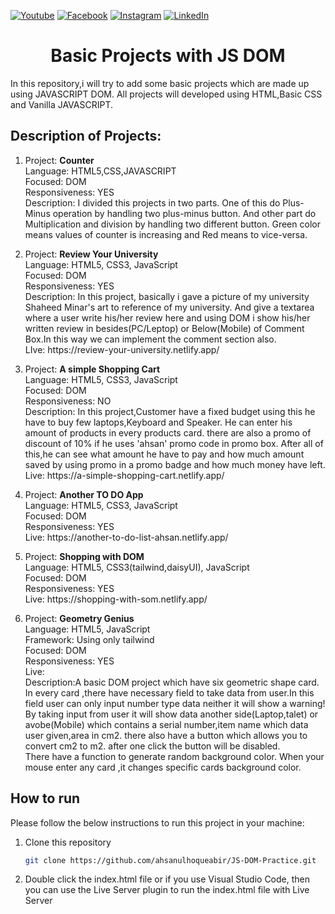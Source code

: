 [![Youtube][youtube-shield]][youtube-url]
[![Facebook][facebook-shield]][facebook-url]
[![Instagram][instagram-shield]][instagram-url]
[![LinkedIn][linkedin-shield]][linkedin-url]


 <h1 align="center">Basic Projects with JS DOM</h1>

In this repository,i will try to add some basic projects which are made up using JAVASCRIPT DOM. All projects will developed using HTML,Basic CSS and Vanilla JAVASCRIPT.

<h2> Description of Projects: </h2>

<ol>
<li> <p>
Project: <b> Counter</b> <br>
Language: HTML5,CSS,JAVASCRIPT<br>
Focused: DOM<br>
Responsiveness: YES<br>
Description: I divided this projects in two parts. One of this do Plus-Minus operation by handling two plus-minus button. And other part do Multiplication and division by handling two different button. Green color means values of counter is increasing and Red means to vice-versa. </p></li>

<li> <p>
Project: <b> Review Your University </b><br>
Language: HTML5, CSS3, JavaScript<br>
Focused: DOM <br>
Responsiveness: YES <br>
Description: In this project, basically i gave a picture of my university Shaheed Minar's art to reference of my university. And give a textarea where a user write his/her review here and using DOM i show his/her written review in besides(PC/Leptop) or Below(Mobile) of Comment Box.In this way we can implement the comment section also.<br>
LIve: https://review-your-university.netlify.app/ </p></li>

<li> <p>
Project: <b> A simple Shopping Cart </b><br>
Language: HTML5, CSS3, JavaScript<br>
Focused: DOM <br>
Responsiveness: NO <br>
Description: In this project,Customer have a fixed budget using this he have to buy few laptops,Keyboard and Speaker. He can enter his amount of products in every products card. there are also a promo of discount of 10% if he uses 'ahsan' promo code in promo box. After all of this,he can see what amount he have to pay and how much amount saved by using promo in a promo badge and how much money have left.<br>
Live: https://a-simple-shopping-cart.netlify.app/ </p></li>
<li><p>
Project: <b> Another TO DO App </b><br>
Language: HTML5, CSS3, JavaScript<br>
Focused: DOM <br>
Responsiveness: YES <br>
Live: https://another-to-do-list-ahsan.netlify.app/ </p></li>
<li><p>
Project: <b> Shopping with DOM </b><br>
Language: HTML5, CSS3(tailwind,daisyUI), JavaScript<br>
Focused: DOM <br>
Responsiveness: YES <br>
Live: https://shopping-with-som.netlify.app/
</p></li>
<li><p>
Project: <b> Geometry Genius </b><br>
Language: HTML5, JavaScript<br>
Framework: Using only tailwind<br>
Focused: DOM <br>
Responsiveness: YES <br>
Live: <br>
Description:A basic DOM project which have six geometric shape card. In every card ,there have necessary field to take data from user.In this field user can only input number type data neither it will show a warning!<br>
By taking input from user it will show data another side(Laptop,talet) or avobe(Mobile) which contains a serial number,item name which data user given,area in cm2. there also have a button which allows you to convert cm2 to m2. after one click the button will be disabled.<br>
There have a function to generate random background color. When your mouse enter any card ,it changes specific cards background color. 

</p></li>

</ol>


## How to run

Please follow the below instructions to run this project in your machine:

1. Clone this repository
   ```sh
   git clone https://github.com/ahsanulhoqueabir/JS-DOM-Practice.git
   ```
2. Double click the index.html file or if you use Visual Studio Code, then you can use the Live Server plugin to run the index.html file with Live Server



<!-- MARKDOWN LINKS & IMAGES -->

[youtube-shield]: https://img.shields.io/badge/-Youtube-black.svg?style=flat-square&logo=youtube&color=555&logoColor=white
[youtube-url]: https://youtube.com/AhsanulAbir
[facebook-shield]: https://img.shields.io/badge/-Facebook-black.svg?style=flat-square&logo=facebook&color=555&logoColor=white
[facebook-url]: https://facebook.com/mdahsanulhoqueabir
[instagram-shield]: https://img.shields.io/badge/-Instagram-black.svg?style=flat-square&logo=instagram&color=555&logoColor=white
[instagram-url]: https://instagram.com/Ahsanul.H.abir
[linkedin-shield]: https://img.shields.io/badge/-LinkedIn-black.svg?style=flat-square&logo=linkedin&colorB=555
[linkedin-url]: https://linkedin.com/in/ahsanulhoqueabir
